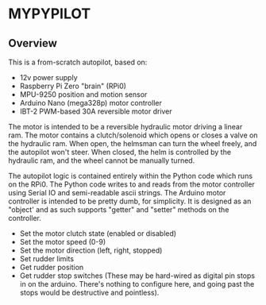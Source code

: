 # MYPYPILOT

## Overview

This is a from-scratch autopilot, based on:

* 12v power supply
* Raspberry Pi Zero "brain" (RPi0)
* MPU-9250 position and motion sensor
* Arduino Nano (mega328p) motor controller 
* IBT-2 PWM-based 30A reversible motor driver

The motor is intended to be a reversible hydraulic motor driving a linear ram. The motor contains a clutch/solenoid
which opens or closes a valve on the hydraulic ram.  When open, the helmsman can turn the wheel freely, and the 
autopilot won't steer.  When closed, the helm is controlled by the hydraulic ram, and the wheel cannot be manually
turned.

The autopilot logic is contained entirely within the Python code which runs on the RPi0.  The Python code writes to
and reads from the motor controller using Serial IO and semi-readable ascii strings.
The Arduino motor controller is intended to be pretty dumb, for simplicity.  It is designed as an "object' and as such 
supports "getter" and "setter" methods on the controller.

* Set the motor clutch state (enabled or disabled)
* Set the motor speed (0-9)
* Set the motor direction (left, right, stopped) 
* Set rudder limits
* Get rudder position
* Get rudder stop switches (These may be hard-wired as digital pin stops in on the arduino. There's nothing to configure here, and
  going past the stops would be destructive and pointless).

